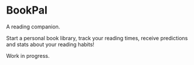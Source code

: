 # BookPal
A reading companion.

Start a personal book library, track your reading times, receive predictions and stats about your reading habits!

Work in progress.
